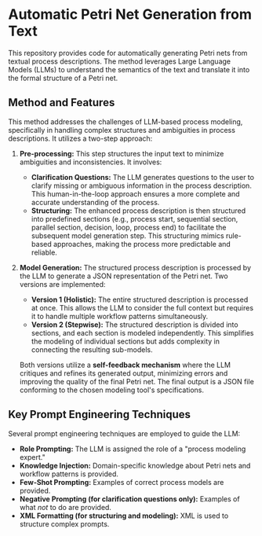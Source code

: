 # Automatic Petri Net Generation from Text

This repository provides code for automatically generating Petri nets from textual process descriptions. The method leverages Large Language Models (LLMs) to understand the semantics of the text and translate it into the formal structure of a Petri net.

## Method and Features

This method addresses the challenges of LLM-based process modeling, specifically in handling complex structures and ambiguities in process descriptions.  It utilizes a two-step approach:

1. **Pre-processing:** This step structures the input text to minimize ambiguities and inconsistencies.  It involves:
    * **Clarification Questions:** The LLM generates questions to the user to clarify missing or ambiguous information in the process description.  This human-in-the-loop approach ensures a more complete and accurate understanding of the process.
    * **Structuring:** The enhanced process description is then structured into predefined sections (e.g., process start, sequential section, parallel section, decision, loop, process end) to facilitate the subsequent model generation step. This structuring mimics rule-based approaches, making the process more predictable and reliable.

2. **Model Generation:** The structured process description is processed by the LLM to generate a JSON representation of the Petri net.  Two versions are implemented:
    * **Version 1 (Holistic):** The entire structured description is processed at once.  This allows the LLM to consider the full context but requires it to handle multiple workflow patterns simultaneously.
    * **Version 2 (Stepwise):** The structured description is divided into sections, and each section is modeled independently.  This simplifies the modeling of individual sections but adds complexity in connecting the resulting sub-models.

    Both versions utilize a **self-feedback mechanism** where the LLM critiques and refines its generated output, minimizing errors and improving the quality of the final Petri net.  The final output is a JSON file conforming to the chosen modeling tool's specifications.

## Key Prompt Engineering Techniques

Several prompt engineering techniques are employed to guide the LLM:

* **Role Prompting:** The LLM is assigned the role of a "process modeling expert."
* **Knowledge Injection:**  Domain-specific knowledge about Petri nets and workflow patterns is provided.
* **Few-Shot Prompting:** Examples of correct process models are provided.
* **Negative Prompting (for clarification questions only):** Examples of what *not* to do are provided.
* **XML Formatting (for structuring and modeling):**  XML is used to structure complex prompts.
